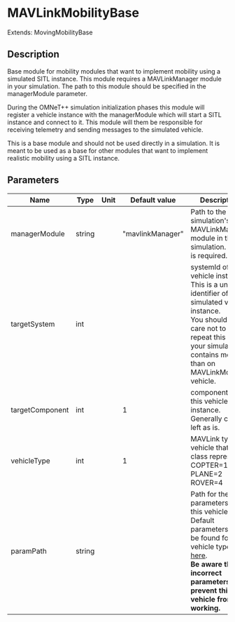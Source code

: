 # MAVLinkMobilityBase
Extends: MovingMobilityBase
## Description

 Base module for mobility modules that want to implement mobility using a simulated SITL instance.
 This module requires a MAVLinkManager module in your simulation. The path to this module should be specified in the
 managerModule parameter.

 During the OMNeT++ simulation initialization phases this module will register a vehicle instance
 with the managerModule which will start a SITL instance and connect to it. This module will them be responsible for receiving
 telemetry and sending messages to the simulated vehicle.

 This is a base module and should not be used directly in a simulation. It is meant to be used as a base for other modules that
 want to implement realistic mobility using a SITL instance.
## Parameters

| Name | Type | Unit | Default value | Description |
| ---- | ---- | ---- | ------------- | ----------- |
| managerModule | string |  | "mavlinkManager" |  Path to the simulation's MAVLinkManager module in the simulation. This is required. |
| targetSystem | int |  |  |  systemId of this vehicle instance. This is a unique identifier of the simulated vehicle instance.<br> You should take care not to repeat this ID if your simulation contains more than on MAVLinkMobility<br> vehicle. |
| targetComponent | int |  | 1 |  componentId of this vehicle instance. Generally can be left as is. |
| vehicleType | int |  | 1 |  MAVLink type of vehicle that this class represents<br> COPTER=1<br> PLANE=2<br> ROVER=4 |
| paramPath | string |  |  |  Path for the parameters for this vehicle.<br> Default parameters can be found for your vehicle type [here](https://github.com/ArduPilot/ardupilot/tree/master/Tools/autotest/default_params).<br> **Be aware that incorrect parameters can prevent this vehicle from working.** |
